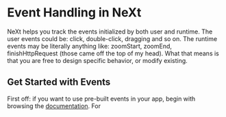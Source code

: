 # Event Handling in NeXt
NeXt helps you track the events initialized by both user and runtime. The user events could be: click, double-click, dragging and so on. The runtime events may be literally anything like: zoomStart, zoomEnd, finishHttpRequest (those came off the top of my head). What that means is that you are free to design specific behavior, or modify existing.

## Get Started with Events
First off: if you want to use pre-built events in your app, begin with browsing the [documentation](https://developer.cisco.com/site/neXt/document/api-reference-manual/). For 
